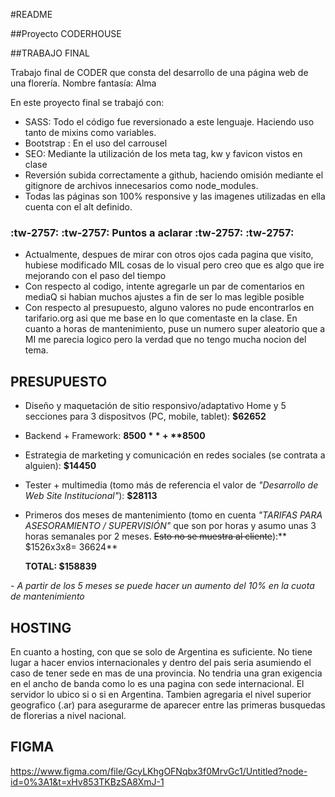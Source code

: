 #README

##Proyecto CODERHOUSE

##TRABAJO FINAL

Trabajo final de CODER que consta del desarrollo de una página web de una florería. Nombre fantasía: Alma

En este proyecto final se trabajó con:

- SASS: Todo el código fue reversionado a este lenguaje. Haciendo uso tanto de mixins como variables.
- Bootstrap : En el uso del carrousel
- SEO: Mediante la utilización de los meta tag, kw y favicon vistos en clase
- Reversión subida correctamente a github, haciendo omisión mediante el gitignore de archivos innecesarios como node_modules.
- Todas las páginas son 100% responsive y las imagenes utilizadas en ella cuenta con el alt definido.

### :tw-2757: :tw-2757: Puntos  a  aclarar  :tw-2757: :tw-2757:

- Actualmente, despues de mirar con otros ojos cada pagina que visito, hubiese modificado MIL cosas de lo visual pero creo que es algo que ire mejorando con el paso del tiempo
- Con respecto al codigo, intente agregarle un par de comentarios en mediaQ si habian muchos ajustes a fin de ser lo mas legible posible 
- Con respecto al presupuesto, alguno valores no pude encontrarlos en tarifario.org asi que me base en lo que comentaste en la clase. En cuanto a horas de mantenimiento, puse un numero super aleatorio que a MI me parecia logico pero la verdad que no tengo mucha nocion del tema. 

## PRESUPUESTO

- Diseño y maquetación de sitio responsivo/adaptativo Home y 5 secciones para 3 dispositvos (PC, mobile, tablet): **$62652**
- Backend + Framework: **$8500** + **$8500**
- Estrategia de marketing y comunicación en redes sociales (se contrata a alguien): **$14450**
- Tester + multimedia (tomo más de referencia el valor de *"Desarrollo de Web Site Institucional"*): **$28113**
- Primeros dos meses de mantenimiento (tomo en cuenta *"TARIFAS PARA ASESORAMIENTO / SUPERVISIÓN"* que son por horas y asumo unas 3 horas semanales por 2 meses. ~~Esto no se muestra al cliente~~):** $1526x3x8= 36624**

	**TOTAL: $158839**

*- A partir de los 5 meses se puede hacer un aumento del 10% en la cuota de mantenimiento*

## HOSTING

En cuanto a hosting, con que se solo de Argentina es suficiente. No tiene lugar a hacer envios internacionales y dentro del pais seria asumiendo el caso de tener sede en mas de una provincia.  No tendria una gran exigencia en el ancho de banda como lo es una pagina con sede internacional. El servidor lo ubico si o si en Argentina. 
Tambien agregaria el nivel superior geografico (.ar) para asegurarme de aparecer entre las primeras busquedas de florerias a nivel nacional. 

## FIGMA

https://www.figma.com/file/GcyLKhgOFNqbx3f0MrvGc1/Untitled?node-id=0%3A1&t=xHv853TKBzSA8XmJ-1
